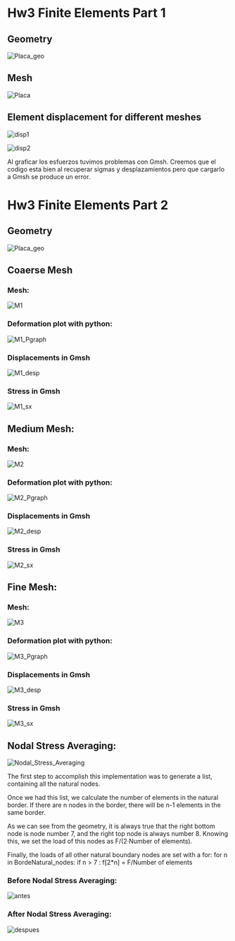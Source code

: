 # Hw3 Finite Elements Part 1
## Geometry
![Placa_geo](Placa_geo.png) 
## Mesh
![Placa](Placa.png) 
## Element displacement for different meshes
![disp1](Desp.png) 

![disp2](deformada.png) 

Al graficar los esfuerzos tuvimos problemas con Gmsh. Creemos que el codigo esta bien al recuperar sigmas y desplazamientos pero que cargarlo a Gmsh se produce un error.


# Hw3 Finite Elements Part 2
## Geometry
![Placa_geo](Placa_geo.png) 

## Coaerse Mesh

### Mesh:
![M1](Homework3_Part2/M1.png)
### Deformation plot with python: 
![M1_Pgraph](Homework3_Part2/M1_Pgraph.png)
### Displacements in Gmsh
![M1_desp](Homework3_Part2/M1_desp.png)
### Stress in Gmsh
![M1_sx](Homework3_Part2/M1_sx.png)

## Medium Mesh:

### Mesh:
![M2](Homework3_Part2/M2.png)
### Deformation plot with python: 
![M2_Pgraph](Homework3_Part2/M2_Pgraph.png)
### Displacements in Gmsh
![M2_desp](Homework3_Part2/M2_desp.png)
### Stress in Gmsh
![M2_sx](Homework3_Part2/M2_sx.png)

## Fine Mesh:

### Mesh:
![M3](Homework3_Part2/M3.png)
### Deformation plot with python:  
![M3_Pgraph](Homework3_Part2/M3_Pgraph.png)
### Displacements in Gmsh
![M3_desp](Homework3_Part2/M3_desp.png)
### Stress in Gmsh
![M3_sx](Homework3_Part2/M3_sx.png)


## Nodal Stress Averaging:

![Nodal_Stress_Averaging](Homework3_Part2/Nodal_Stress_Averaging.png)


The first step to accomplish this implementation was to generate a list, containing all the natural nodes.

Once we had this list, we calculate the number of elements in the natural border. If there are n nodes in the border, there will be n-1 elements in the same border. 

As we can see from the geometry, it is always  true that the right bottom node is node number 7, and the right top node is always number 8. Knowing this, we set the load of this nodes as F/(2·Number of elements).

Finally, the loads of all other natural boundary nodes are set with a for:
for n in BordeNatural_nodes:
    if n > 7 :
        f[2*n] = F/Number of elements

### Before Nodal Stress Averaging:
![antes](Homework3_Part2/antes.png)

### After Nodal Stress Averaging:
![despues](Homework3_Part2/despues.png)

